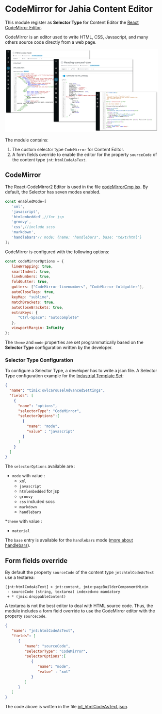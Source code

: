 # CodeMirror for Jahia Content Editor
This module register as **Selector Type** for Content Editor the [React CodeMirror Editor][codeMirror:url].

CodeMirror is an editor used to write HTML, CSS, Javascript, and many others source code directly
from a web page.

![cover]

The module contains:
1. The custom selector type `CodeMirror` for Content Editor.
1. A form fields override to enable the editor for the property `sourceCode` of the content type
   `jnt:htmlCodeAsText`.

## CodeMirror
The React-CodeMirror2 Editor is used in the file [codeMirrorCmp.jsx].
By default, the Selector has seven modes enabled.

```javascript
const enabledMode=[
   'xml',
   'javascript',
   'htmlembedded',//for jsp
   'groovy',
   'css',//include scss
   'markdown',
   'handlebars'// mode: {name: "handlebars", base: "text/html"}
];
```
CodeMirror is configured with the following options:

```javascript
const codeMirrorOptions = {
   lineWrapping: true,
   smartIndent: true,
   lineNumbers: true,
   foldGutter: true,
   gutters: ["CodeMirror-linenumbers", "CodeMirror-foldgutter"],
   autoCloseTags: true,
   keyMap: "sublime",
   matchBrackets: true,
   autoCloseBrackets: true,
   extraKeys: {
      "Ctrl-Space": "autocomplete"
   },
   viewportMargin: Infinity
};
```
The `theme` and `mode` properties are set programmatically based on the **Selector Type** configuration
written by the developer.

### Selector Type Configuration
To configure a Selector Type, a developer has to write a json file. A Selector Type configuration
example for the [Industrial Template Set][sampleSelectorTypeConfig:url]:
```json
{
  "name": "timix:owlcarouselAdvancedSettings",
  "fields": [
    {
      "name": "options",
      "selectorType": "CodeMirror",
      "selectorOptions":[
        {
          "name": "mode",
          "value" : "javascript"
        }
      ]
    }
  ]
}
```
The `selectorOptions` available are :
* `mode` with value : 
   * `xml`
   * `javascript`
   * `htmlembedded` for jsp
   * `groovy`
   * `css` included scss
   * `markdown`
   * `handlebars`
   
*`theme` with value :
   * `material`

The `base` entry is available for the `handlebars` mode ([more about handlebars][handlebarsMode]). 

## Form fields override
By default the property `sourceCode` of the content type `jnt:htmlCodeAsText` use a textarea:
```cnd
[jnt:htmlCodeAsText] > jnt:content, jmix:pageBuilderComponentMixin
 - sourceCode (string, textarea) indexed=no mandatory
 + * (jmix:droppableContent)
```
A textarea is not the best editor to deal with HTML source code. Thus, the module includes a
form field override to use the CodeMirror editor with the property `sourceCode`.

```json
{
   "name": "jnt:htmlCodeAsText",
   "fields": [
      {
         "name": "sourceCode",
         "selectorType": "CodeMirror",
         "selectorOptions":[
            {
               "name": "mode",
               "value" : "xml"
            }
         ]
      }
   ]
}
```
The code above is written in the file [jnt_htmlCodeAsText.json].

[cover]:./doc/images/cover.png

[comment]: <> ([001]:./doc/images/001_codeMirror4ContentEditor.png)
[jnt_htmlCodeAsText.json]:./codeMirror-editor/src/main/resources/META-INF/jahia-content-editor-forms/fieldsets/jnt_htmlCodeAsText.json
[codeMirrorCmp.jsx]:./codeMirror-editor/src/javascript/ContentEditorExtensions/SelectorTypes/CodeMirror/CodeMirrorCmp.jsx
[codeMirror:url]:https://www.npmjs.com/package/react-codemirror2
[contentEditorCust:url]:https://academy.jahia.com/home/documentation/developer/dx/8/extending-and-customizing-jahia-ui/creating-custom-selector-types-for-content-editor.html
[sampleSelectorTypeConfig:url]:https://github.com/hduchesne/industrial/blob/main/src/main/resources/META-INF/jahia-content-editor-forms/fieldsets/timix_owlcarouselAdvancedSettings.json
[handlebarsMode]: https://codemirror.net/mode/handlebars/index.html